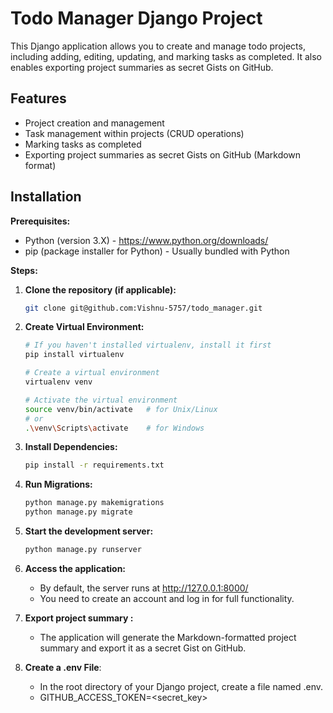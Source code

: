 # Todo Manager Django Project

This Django application allows you to create and manage todo projects, including adding, editing, updating, and marking tasks as completed. It also enables exporting project summaries as secret Gists on GitHub.

## Features

* Project creation and management
* Task management within projects (CRUD operations)
* Marking tasks as completed
* Exporting project summaries as secret Gists on GitHub (Markdown format)

## Installation

**Prerequisites:**

* Python (version 3.X) - https://www.python.org/downloads/
* pip (package installer for Python) - Usually bundled with Python

**Steps:**

1. **Clone the repository (if applicable):**

   ```bash
   git clone git@github.com:Vishnu-5757/todo_manager.git

2. **Create Virtual Environment:**

   

     ```bash
    # If you haven't installed virtualenv, install it first
    pip install virtualenv

    # Create a virtual environment
    virtualenv venv

    # Activate the virtual environment
    source venv/bin/activate   # for Unix/Linux
    # or
    .\venv\Scripts\activate    # for Windows
2. **Install Dependencies:**

   
    ```bash 
    pip install -r requirements.txt


3. **Run Migrations:**

   
    ```bash
    python manage.py makemigrations
    python manage.py migrate
    
6. **Start the development server:**
   ```bash
   python manage.py runserver
7. **Access the application:**
   * By default, the server runs at http://127.0.0.1:8000/
   * You need to create an account and log in for full functionality.


8. **Export project summary :**
   * The application will generate the Markdown-formatted project summary and export it as a secret Gist on GitHub.

9. **Create a .env File**:
    * In the root directory of your Django project, create a file named .env.
    * GITHUB_ACCESS_TOKEN=<secret_key>
   




